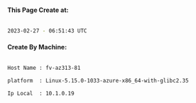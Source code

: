 
   
#### This Page Create at:

```bash

2023-02-27 - 06:51:43 UTC

```

#### Create By Machine:

```bash

Host Name : fv-az313-81

platform  : Linux-5.15.0-1033-azure-x86_64-with-glibc2.35

Ip Local  : 10.1.0.19

```

